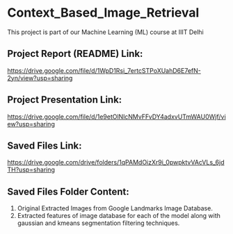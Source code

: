 # Context_Based_Image_Retrieval
This project is part of our Machine Learning (ML) course at IIIT Delhi

Project Report (README) Link: 
-----------------------------
https://drive.google.com/file/d/1WpD1Rsi_7ertcSTPoXUahD6E7efN-2yn/view?usp=sharing


Project Presentation Link:
-----------------------------
https://drive.google.com/file/d/1e9etOlNlcNMvFFvDY4adxvUTmWAU0Wjf/view?usp=sharing


Saved Files Link: 
-----------------
https://drive.google.com/drive/folders/1qPAMdOizXr9i_0pwpktvVAcVLs_6jdTH?usp=sharing


Saved Files Folder Content:
---------------------------
1) Original Extracted Images from Google Landmarks Image Database.
2) Extracted features of image database for each of the model along with gaussian and kmeans segmentation filtering techniques.

